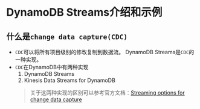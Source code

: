 # DynamoDB Streams介绍和示例

## 什么是`change data capture(CDC)`

- `CDC`可以将所有项目级别的修改复制到数据流。
  DynamoDB Streams是`CDC`的一种实现。
- `CDC`在DynamoDB中有两种实现
  1. DynamoDB Streams
  2. Kinesis Data Streams for DynamoDB
  > 关于这两种实现的区别可以参考官方文档：[Streaming options for change data capture](https://docs.aws.amazon.com/amazondynamodb/latest/developerguide/streamsmain.html#streamsmain.choose)